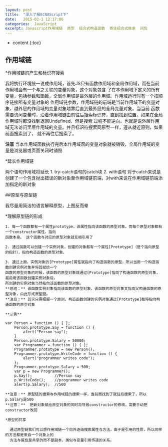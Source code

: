 ```yaml
---
layout: post
title:  "深入了解ECNAScript下"
date:   2015-02-1 12:17:06
categories:  JavaScript
excerpt: Javascript作用域链  原型  组合式构造函数  寄生组合式继承  闭包
---
```


* content
{:toc}

## 作用域链
  
  *作用域链的产生和标识符搜索
  
  我将执行环境统一说成作用域，首先JS只有函数作用域和全局作用域，而在当前作用域会有一个与之关联的变量对象，这个对象包含
  了在本作用域下定义的所有变量，包括参数和函数，全局作用域是最外层的作用域。作用域运行时有一个按顺序链接所有变量对象的
  作用域链参数，作用域链的前端是当前作用域下的变量对象，越外层的作用域的变量对象越靠后直到最外层的全局变量对象。当当前
  函数需要访问变量时，沿着作用域链由前往后搜索标识符，直到找到位置，如果在全局作用域时都没找到返回Undefined，但是搜索
  过程不能逆向，也就是说外层作用域无法访问里层作用域的变量。并且标识符搜索同原型一样，遵从就近原则，如果前面搜索到了，
  就不再往后搜索了。
  
  **注意** 当本作用域函数执行完后本作用域函的变量对象就被销毁，全局作用域的变量是浏览器或页面关闭时销毁
  
  *延长作用域链
  
  两个语句作用域将延长
    1. try-catch语句的catch块
    2. with语句
    对于catch来说是创建了一个包含抛出错误的新对象至作用域链前端，对with来说在作用域链前端添加指定的新对象
    
    
##原型与原型链
  
  我尽量用简洁的语言解释原型，上图反而晕
  
  *理解原型链的形成
    
    1. 每一个函数都有一个属性prototype，该属性指向该函数的原型对象。而每个原型对象都有一个constructor属性，指向
    函数本身。 这个函数与对应的原型对象就互相引用了
    
    2. 通过函数可以创建一个实例对象，创建的对象都有一个属性[Prototype]（是个指向原型的指针），指向构造函数的原型对象，
    
    3. 通过上面，实例对象的[Prototype]属性就指向了构造函数的原型，所以当用一个构造函数创建实例对象并将其赋给一个
    函数的原型对象的时候，该函数的原型对象就通过[Prototype]指向了构造函数的原型对象，最后用该函数创建实例对象后，
    所创建的实例对象当然指向该函数的原型对象。 
    **总结：** 该函数实例对象指向该函数的原型对象，该函数的原型对象又指向父构造函数的原型对象，由此形成原型链。  
    **注意：** 其实只需把握一个原则，构造函数创建的实例对象通过[Prototype]都将指向构造函数的原型对象
    
    **示例**
    
    var Person = function () { };
        Person.prototype.Say = function () {
            alert("Person say");
        }
        Person.prototype.Salary = 50000;
        var Programmer = function () { };
        Programmer.prototype = new Person();
        Programmer.prototype.WriteCode = function () {
            alert("programmer writes code");
        };
        Programmer.prototype.Salary = 500;
        var p = new Programmer();
        p.Say();          //Person say
        p.WriteCode();    //programmer writes code
        alert(p.Salary);  //500
        
    **注意：** 原型链的搜索与作用域链的搜索一样，当前面找到了就往后搜索了，所以p.Salary是500
    **注意：**  把新对象赋给原型对象的同时将导致constructor的修改，需要手动把constructor改回
    
    *原型的共享
    
      通过原型链我们可以想作用域链一个向外逐级搜索属性与方法，由于是引用的性质，所以同样的方法都是来自一个对象上的
      方法与属性是共享的而不是副本，类似与变量引用传递的关系。
      
    
    
    
    
  
  
  
